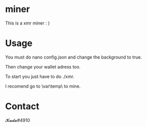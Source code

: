# miner
This is a xmr miner : )
# Usage
You must do nano config.json and change the background to true. 

Then change your wallet adress too. 

To start you just have to do ./xmr. 

I recomend go to \var\temp\ to mine. 
# Contact
𝓚𝓾𝓭𝓪#4910

